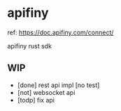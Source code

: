 # apifiny


ref: https://doc.apifiny.com/connect/

apifiny rust sdk

## WIP

- [done] rest api impl [no test]  
- [not] websocket api  
- [todp] fix api  